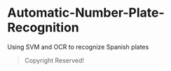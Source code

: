 # Automatic-Number-Plate-Recognition
Using SVM and OCR to recognize Spanish plates



>Copyright Reserved!
